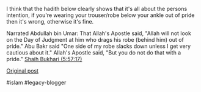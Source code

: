 <!--
date: '2007-03-09'
published: true
slug: 2007-03-regarding-trowsers-of-ankles
time_to_read: 5
title: Regarding wearing trowsers above the ankles..
-->

I think that the hadith below clearly shows that it's all about the persons intention, if you're wearing your trouser/robe below your ankle out of pride then it's wrong, otherwise it's fine.  
  
Narrated Abdullah bin Umar: That Allah's Apostle said, "Allah will not look on the Day of Judgment at him who drags his robe (behind him) out of pride." Abu Bakr said "One side of my robe slacks down unless I get very cautious about it." Allah's Apostle said, "But you do not do that with a pride." [Shaih Bukhari (5:57:17)](http://www.islamicnet.com/hadith.html)

[Original post](https://ysfk.blogspot.com/2007/03/regarding-trowsers-of-ankles.html)

#islam #legacy-blogger 